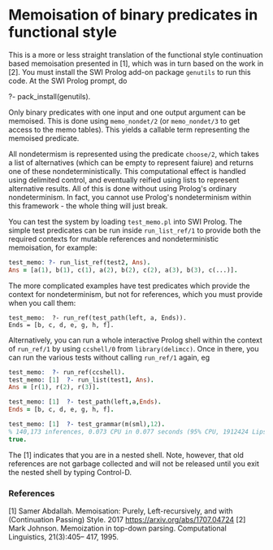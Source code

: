 # Memoisation of binary predicates in functional style

This is a more or less straight translation of the functional style continuation
based memoisation presented in [1], which was in turn based on the work in [2].
You must install the SWI Prolog add-on package `genutils` to run this code. At
the SWI Prolog prompt, do

   ?- pack_install(genutils).

Only binary predicates with one input and one output argument can be memoised.
This is done using `memo_nondet/2` (or `memo_nondet/3` to get access to the memo
tables). This yields a callable term representing the memoised predicate.

All nondetermism is represented using the predicate `choose/2`, which takes a list
of alternatives (which can be empty to represent faiure) and returns one of these
nondeterministically. This computational effect is handled using delimited control,
and eventually reified using lists to represent alternative results. All of this is
done without using Prolog's ordinary nondeterminism. In fact, you cannot use Prolog's
nondeterminism within this framework - the whole thing will just break.

You can test the system by loading `test_memo.pl` into SWI Prolog. The simple
test predicates can be run inside `run_list_ref/1` to provide both the required
contexts for mutable references and nondeterministic memoisation, for example:

   ```prolog
   test_memo: ?- run_list_ref(test2, Ans).
   Ans = [a(1), b(1), c(1), a(2), b(2), c(2), a(3), b(3), c(...)].
   ```

The more complicated examples have test predicates which provide the context
for nondeterminism, but not for references, which you must provide when you call them:

   ```
   test_memo:  ?- run_ref(test_path(left, a, Ends)).
   Ends = [b, c, d, e, g, h, f].
   ```

Alternatively, you can run a whole interactive Prolog shell within the context
of `run_ref/1` by using `ccshell/0` from `library(delimcc)`. Once in there, you
can run the various tests without calling `run_ref/1` again, eg

   ```prolog
   test_memo:  ?- run_ref(ccshell).
   test_memo: [1]  ?- run_list(test1, Ans).
   Ans = [r(1), r(2), r(3)].

   test_memo: [1]  ?- test_path(left,a,Ends).
   Ends = [b, c, d, e, g, h, f].

   test_memo: [1]  ?- test_grammar(m(sml),12).
   % 140,173 inferences, 0.073 CPU in 0.077 seconds (95% CPU, 1912424 Lips)
   true.
   ```

The [1] indicates that you are in a nested shell.
Note, however, that old references are not garbage collected and will not be
released until you exit the nested shell by typing Control-D.

### References

[1] Samer Abdallah. Memoisation: Purely, Left-recursively, and with (Continuation Passing) Style. 2017
    https://arxiv.org/abs/1707.04724
[2] Mark Johnson. Memoization in top-down parsing. Computational Linguistics, 21(3):405– 417, 1995.
